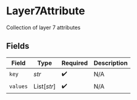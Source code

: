 # Layer7Attribute

Collection of layer 7 attributes


## Fields

| Field              | Type               | Required           | Description        |
| ------------------ | ------------------ | ------------------ | ------------------ |
| `key`              | *str*              | :heavy_check_mark: | N/A                |
| `values`           | List[*str*]        | :heavy_check_mark: | N/A                |